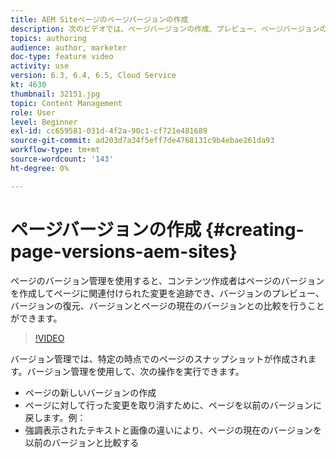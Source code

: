 ```yaml
---
title: AEM Siteページのページバージョンの作成
description: 次のビデオでは、ページバージョンの作成、プレビュー、ページバージョンの復元、現在のページバージョンと保存済みのページバージョンの比較の方法について重点的に説明します。
topics: authoring
audience: author, marketer
doc-type: feature video
activity: use
version: 6.3, 6.4, 6.5, Cloud Service
kt: 4630
thumbnail: 32151.jpg
topic: Content Management
role: User
level: Beginner
exl-id: cc659581-031d-4f2a-90c1-cf721e481689
source-git-commit: ad203d7a34f5eff7de4768131c9b4ebae261da93
workflow-type: tm+mt
source-wordcount: '143'
ht-degree: 0%

---
```


# ページバージョンの作成 {#creating-page-versions-aem-sites}

ページのバージョン管理を使用すると、コンテンツ作成者はページのバージョンを作成してページに関連付けられた変更を追跡でき、バージョンのプレビュー、バージョンの復元、バージョンとページの現在のバージョンとの比較を行うことができます。

>[!VIDEO](https://video.tv.adobe.com/v/32151?quality=9&learn=on)

バージョン管理では、特定の時点でのページのスナップショットが作成されます。バージョン管理を使用して、次の操作を実行できます。
* ページの新しいバージョンの作成
* ページに対して行った変更を取り消すために、ページを以前のバージョンに戻します。例：
* 強調表示されたテキストと画像の違いにより、ページの現在のバージョンを以前のバージョンと比較する
